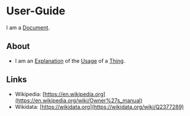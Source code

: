 # User-Guide

I am a [Document](700001.md).

## About

- I am an [Explanation](60014.md) of the [Usage](600079.md) of a [Thing](60003.md).

## Links

- Wikipedia: [https://en.wikipedia.org](https://en.wikipedia.org/wiki/Owner%27s_manual)
- Wikidata: [https://wikidata.org](https://wikidata.org/wiki/Q2377289)

